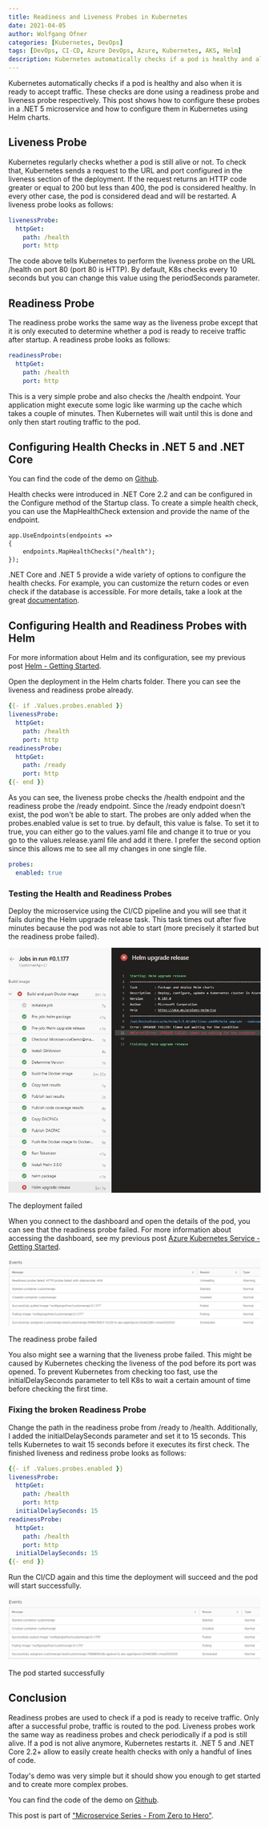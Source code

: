 ```yaml
---
title: Readiness and Liveness Probes in Kubernetes
date: 2021-04-05
author: Wolfgang Ofner
categories: [Kubernetes, DevOps]
tags: [DevOps, CI-CD, Azure DevOps, Azure, Kubernetes, AKS, Helm]
description: Kubernetes automatically checks if a pod is healthy and also when it is ready to accept traffic using readiness and liveness probes.
---
```


Kubernetes automatically checks if a pod is healthy and also when it is ready to accept traffic. These checks are done using a readiness probe and liveness probe respectively. This post shows how to configure these probes in a .NET 5 microservice and how to configure them in Kubernetes using Helm charts.

## Liveness Probe

Kubernetes regularly checks whether a pod is still alive or not. To check that, Kubernetes sends a request to the URL and port configured in the liveness section of the deployment. If the request returns an HTTP code greater or equal to 200 but less than 400, the pod is considered healthy. In every other case, the pod is considered dead and will be restarted. A liveness probe looks as follows:

```yaml
livenessProbe:
  httpGet:
    path: /health
    port: http
```

The code above tells Kubernetes to perform the liveness probe on the URL /health on port 80 (port 80 is HTTP). By default, K8s checks every 10 seconds but you can change this value using the periodSeconds parameter.

## Readiness Probe

The readiness probe works the same way as the liveness probe except that it is only executed to determine whether a pod is ready to receive traffic after startup. A readiness probe looks as follows:

```yaml
readinessProbe:
  httpGet:
    path: /health
    port: http
```

This is a very simple probe and also checks the /health endpoint. Your application might execute some logic like warming up the cache which takes a couple of minutes. Then Kubernetes will wait until this is done and only then start routing traffic to the pod.


## Configuring Health Checks in .NET 5 and .NET Core

You can find the code of the demo on <a href="https://github.com/WolfgangOfner/MicroserviceDemo" target="_blank" rel="noopener noreferrer">Github</a>.

Health checks were introduced in .NET Core 2.2 and can be configured in the Configure method of the Startup class. To create a simple health check, you can use the MapHealthCheck extension and provide the name of the endpoint.

```CSharp
app.UseEndpoints(endpoints =>
{
    endpoints.MapHealthChecks("/health");
});
```

.NET Core and .NET 5 provide a wide variety of options to configure the health checks. For example, you can customize the return codes or even check if the database is accessible. For more details, take a look at the great <a href="https://docs.microsoft.com/en-us/aspnet/core/host-and-deploy/health-checks?view=aspnetcore-5.0" target="_blank" rel="noopener noreferrer">documentation</a>.

## Configuring Health and Readiness Probes with Helm

For more information about Helm and its configuration, see my previous post [Helm - Getting Started](/helm-getting-started).

Open the deployment in the Helm charts folder. There you can see the liveness and readiness probe already. 

```yaml
{{- if .Values.probes.enabled }}
livenessProbe:
  httpGet:
    path: /health
    port: http  
readinessProbe:
  httpGet:
    path: /ready
    port: http  
{{- end }}
```

As you can see, the liveness probe checks the /health endpoint and the readiness probe the /ready endpoint. Since the /ready endpoint doesn't exist, the pod won't be able to start. The probes are only added when the probes.enabled value is set to true. by default, this value is false. To set it to true, you can either go to the values.yaml file and change it to true or you go to the values.release.yaml file and add it there. I prefer the second option since this allows me to see all my changes in one single file.

```yaml
probes:
  enabled: true
```

### Testing the Health and Readiness Probes

Deploy the microservice using the CI/CD pipeline and you will see that it fails during the Helm upgrade release task. This task times out after five minutes because the pod was not able to start (more precisely it started but the readiness probe failed).

<div class="col-12 col-sm-10 aligncenter">
  <a href="/assets/img/posts/2021/04/The-deployment-failed.jpg"><img loading="lazy" src="/assets/img/posts/2021/04/The-deployment-failed.jpg" alt="The deployment failed" /></a>
  
  <p>
   The deployment failed
  </p>
</div>

When you connect to the dashboard and open the details of the pod, you can see that the readiness probe failed. For more information about accessing the dashboard, see my previous post [Azure Kubernetes Service - Getting Started](/azure-kubernetes-service-getting-started/#access-aks-cluster).

<div class="col-12 col-sm-10 aligncenter">
  <a href="/assets/img/posts/2021/04/The-readiness-probe-failed.jpg"><img loading="lazy" src="/assets/img/posts/2021/04/The-readiness-probe-failed.jpg" alt="The readiness probe failed" /></a>
  
  <p>
   The readiness probe failed
  </p>
</div>

You also might see a warning that the liveness probe failed. This might be caused by Kubernetes checking the liveness of the pod before its port was opened. To prevent Kubernetes from checking too fast, use the initialDelaySeconds parameter to tell K8s to wait a certain amount of time before checking the first time. 

### Fixing the broken Readiness Probe

Change the path in the readiness probe from /ready to /health. Additionally, I added the initialDelaySeconds parameter and set it to 15 seconds. This tells Kubernetes to wait 15 seconds before it executes its first check. The finished liveness and rediness probe looks as follows:

```yaml
{{- if .Values.probes.enabled }}
livenessProbe:
  httpGet:
    path: /health
    port: http
  initialDelaySeconds: 15
readinessProbe:
  httpGet:
    path: /health
    port: http
  initialDelaySeconds: 15
{{- end }}
```

Run the CI/CD again and this time the deployment will succeed and the pod will start successfully.

<div class="col-12 col-sm-10 aligncenter">
  <a href="/assets/img/posts/2021/04/The-pod-started-successfully.jpg"><img loading="lazy" src="/assets/img/posts/2021/04/The-pod-started-successfully.jpg" alt="The pod started successfully" /></a>
  
  <p>
   The pod started successfully
  </p>
</div>

## Conclusion

Readiness probes are used to check if a pod is ready to receive traffic. Only after a successful probe, traffic is routed to the pod. Liveness probes work the same way as readiness probes and check periodically if a pod is still alive. If a pod is not alive anymore, Kubernetes restarts it. .NET 5 and .NET Core 2.2+ allow to easily create health checks with only a handful of lines of code.

Today's demo was very simple but it should show you enough to get started and to create more complex probes.

You can find the code of the demo on <a href="https://github.com/WolfgangOfner/MicroserviceDemo" target="_blank" rel="noopener noreferrer">Github</a>.

This post is part of ["Microservice Series - From Zero to Hero"](/microservice-series-from-zero-to-hero).